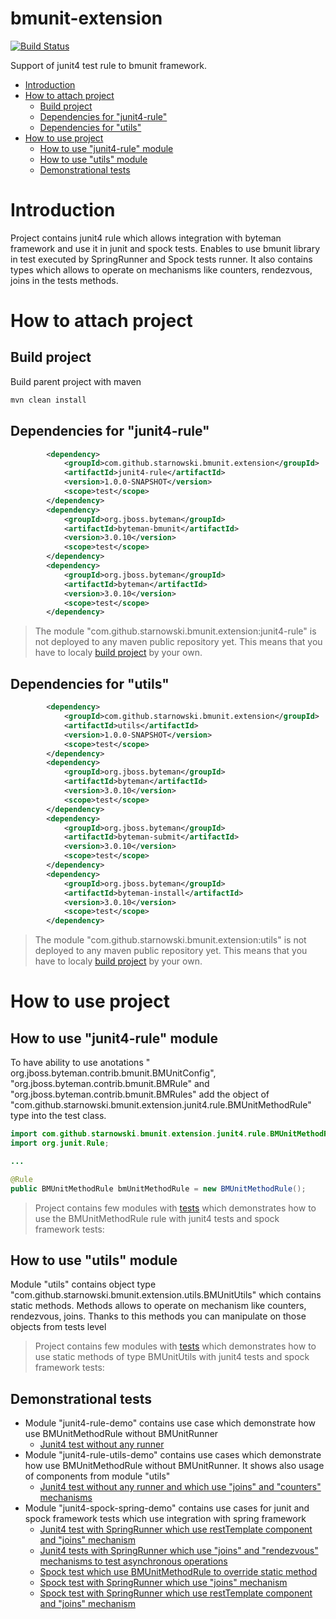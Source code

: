 # bmunit-extension

[![Build Status](https://travis-ci.org/starnowski/bmunit-extension.svg?branch=master)](https://travis-ci.org/starnowski/bmunit-extension)

Support of junit4 test rule to bmunit framework.

* [Introduction](#introduction)
* [How to attach project](#how-to-attach-project)
  * [Build project](#build-project)
  * [Dependencies for "junit4-rule"](#dependencies-for-junit4-rule)
  * [Dependencies for "utils"](#dependencies-for-utils)
* [How to use project](#how-to-use-project)
  * [How to use "junit4-rule" module](#how-to-use-junit4-rule-module)
  * [How to use  "utils" module](#how-to-use-utils-module)
  * [Demonstrational tests](#demonstrational-tests)

# Introduction
Project contains junit4 rule which allows integration with byteman framework and use it in junit and spock tests.
Enables to use bmunit library in test executed by SpringRunner and Spock tests runner.
It also contains types which allows to operate on mechanisms like counters, rendezvous, joins in the tests methods.

[how-to-attach-project]: #how-to-attach-project
# How to attach project
[build-project]: #build-project 
## Build project
Build parent project with maven
```sh
mvn clean install
```

[dependencies-for-junit4-rule]: #dependencies-for-junit4-rule
## Dependencies for "junit4-rule"
```xml
        <dependency>
            <groupId>com.github.starnowski.bmunit.extension</groupId>
            <artifactId>junit4-rule</artifactId>
            <version>1.0.0-SNAPSHOT</version>
            <scope>test</scope>
        </dependency>
        <dependency>
            <groupId>org.jboss.byteman</groupId>
            <artifactId>byteman-bmunit</artifactId>
            <version>3.0.10</version>
            <scope>test</scope>
        </dependency>
        <dependency>
            <groupId>org.jboss.byteman</groupId>
            <artifactId>byteman</artifactId>
            <version>3.0.10</version>
            <scope>test</scope>
        </dependency>
```
>The module "com.github.starnowski.bmunit.extension:junit4-rule" is not deployed to any maven public repository yet.
This means that you have to localy [build project](#build-project) by your own. 

[dependencies-for-utils]: #dependencies-for-utils
## Dependencies for "utils"
```xml
        <dependency>
            <groupId>com.github.starnowski.bmunit.extension</groupId>
            <artifactId>utils</artifactId>
            <version>1.0.0-SNAPSHOT</version>
            <scope>test</scope>
        </dependency>
        <dependency>
            <groupId>org.jboss.byteman</groupId>
            <artifactId>byteman</artifactId>
            <version>3.0.10</version>
            <scope>test</scope>
        </dependency>
        <dependency>
            <groupId>org.jboss.byteman</groupId>
            <artifactId>byteman-submit</artifactId>
            <version>3.0.10</version>
            <scope>test</scope>
        </dependency>
        <dependency>
            <groupId>org.jboss.byteman</groupId>
            <artifactId>byteman-install</artifactId>
            <version>3.0.10</version>
            <scope>test</scope>
        </dependency>
```
>The module "com.github.starnowski.bmunit.extension:utils" is not deployed to any maven public repository yet.
This means that you have to localy [build project](#build-project) by your own. 

[how-to-use-project]: #how-to-use-project
# How to use project

## How to use "junit4-rule" module  
To have ability to use anotations " org.jboss.byteman.contrib.bmunit.BMUnitConfig", "org.jboss.byteman.contrib.bmunit.BMRule" and "org.jboss.byteman.contrib.bmunit.BMRules" add the object of "com.github.starnowski.bmunit.extension.junit4.rule.BMUnitMethodRule" type into the test class.

```java
import com.github.starnowski.bmunit.extension.junit4.rule.BMUnitMethodRule;
import org.junit.Rule;

...

@Rule
public BMUnitMethodRule bmUnitMethodRule = new BMUnitMethodRule();

```

>Project contains few modules with [tests](#demonstrational-tests) which demonstrates how to use the BMUnitMethodRule rule with junit4 tests and spock framework tests:

## How to use "utils" module 

Module "utils" contains object type "com.github.starnowski.bmunit.extension.utils.BMUnitUtils" which contains static methods. Methods allows to operate on mechanism like counters, rendezvous, joins. Thanks to this methods you can manipulate on those objects from tests level

>Project contains few modules with [tests](#demonstrational-tests) which demonstrates how to use static methods of type BMUnitUtils with junit4 tests and spock framework tests:

[demonstrational-tests]: #demonstrational-tests
## Demonstrational tests
* Module "junit4-rule-demo" contains use case which demonstrate how use BMUnitMethodRule without BMUnitRunner
  * [Junit4 test without any runner](https://github.com/starnowski/bmunit-extension/blob/master/junit4-rule-demo/src/test/java/com/github/starnowski/bmunit/extension/junit4/rule/demo/UUIDFacadeWithBMUnitMethodRuleTest.java)
* Module "junit4-rule-utils-demo" contains use cases which demonstrate how use BMUnitMethodRule without BMUnitRunner. It shows also usage of components from module "utils"
  * [Junit4 test without any runner and which use "joins" and "counters" mechanisms](https://github.com/starnowski/bmunit-extension/blob/master/junit4-rule-utils-demo/src/test/java/com/github/starnowski/bmunit/extension/junit4/rule/utils/demo/IncrementIntValueThreadWithBMUnitMethodRuleTest.java)
* Module "junit4-spock-spring-demo" contains use cases for junit and spock framework tests which use integration with spring framework
  * [Junit4 test with SpringRunner which use restTemplate component and "joins" mechanism](https://github.com/starnowski/bmunit-extension/blob/master/junit4-spock-spring-demo/src/test/java/com/github/starnowski/bmunit/extension/junit4/spock/spring/demo/controllers/UserControllerTest.java)
  * [Junit4 tests with SpringRunner which use "joins" and "rendezvous" mechanisms to test asynchronous operations](https://github.com/starnowski/bmunit-extension/blob/master/junit4-spock-spring-demo/src/test/java/com/github/starnowski/bmunit/extension/junit4/spock/spring/demo/services/MailServiceItTest.java)
  * [Spock test which use BMUnitMethodRule to override static method](https://github.com/starnowski/bmunit-extension/blob/master/junit4-spock-spring-demo/src/test/groovy/com/github/starnowski/bmunit/extension/junit4/spock/spring/demo/util/RandomHashGeneratorTest.groovy)
  * [Spock test with SpringRunner which use "joins" mechanism](https://github.com/starnowski/bmunit-extension/blob/master/junit4-spock-spring-demo/src/test/groovy/com/github/starnowski/bmunit/extension/junit4/spock/spring/demo/services/MailServiceSpockItTest.groovy)
  * [Spock test with SpringRunner which use restTemplate component and "joins" mechanism](https://github.com/starnowski/bmunit-extension/blob/master/junit4-spock-spring-demo/src/test/groovy/com/github/starnowski/bmunit/extension/junit4/spock/spring/demo/controllers/UserControllerSpockItTest.groovy)
